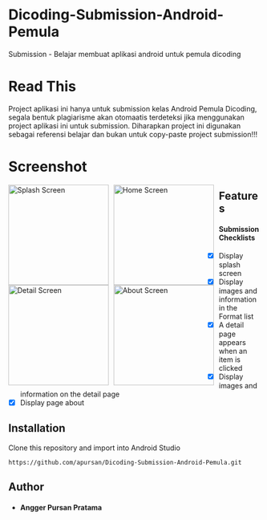 # Dicoding-Submission-Android-Pemula
Submission - Belajar membuat aplikasi android untuk pemula dicoding

# Read This
Project aplikasi ini hanya untuk submission kelas Android Pemula Dicoding, segala bentuk plagiarisme akan otomaatis terdeteksi jika menggunakan project aplikasi ini untuk submission. Diharapkan project ini digunakan sebagai referensi belajar dan bukan untuk copy-paste project submission!!!

# Screenshot
<img src="https://user-images.githubusercontent.com/41522863/89706120-04101380-d98d-11ea-8fd3-338e272affb0.jpg"
     alt="Splash Screen"
     style="float: left; margin-right: 10px;"
     width="200" />
<img src="https://user-images.githubusercontent.com/41522863/89706121-07a39a80-d98d-11ea-860e-99b3b091a9dc.jpg"
     alt="Home Screen"
     style="float: left; margin-right: 10px;"
     width="200" />
<img src="https://user-images.githubusercontent.com/41522863/89706126-0a05f480-d98d-11ea-918c-b165c3e6e651.jpg"
     alt="Detail Screen"
     style="float: left; margin-right: 10px;"
     width="200" />
<img src="https://user-images.githubusercontent.com/41522863/89706127-0c684e80-d98d-11ea-974f-51db7bbe8add.jpg"
     alt="About Screen"
     style="float: left; margin-right: 10px;"
     width="200" />
     
## Features
#### Submission Checklists
- [x] Display splash screen
- [x] Display images and information in the Format list
- [x] A detail page appears when an item is clicked
- [x] Display images and information on the detail page
- [x] Display page about

## Installation
Clone this repository and import into Android Studio
```
https://github.com/apursan/Dicoding-Submission-Android-Pemula.git
```
## Author
* #### Angger Pursan Pratama
